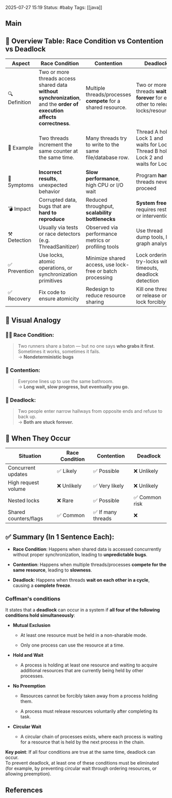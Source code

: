 2025-07-27 15:19
Status: #baby
Tags: [[java]]
## Main
## 🧠 Overview Table: **Race Condition vs Contention vs Deadlock**

| Aspect        | **Race Condition**                                                                                                      | **Contention**                                                | **Deadlock**                                                                            |
| ------------- | ----------------------------------------------------------------------------------------------------------------------- | ------------------------------------------------------------- | --------------------------------------------------------------------------------------- |
| 🔍 Definition | Two or more threads access shared data **without synchronization**, and the **order of execution affects correctness**. | Multiple threads/processes **compete** for a shared resource. | Two or more threads **wait forever** for each other to release locks/resources.         |
| 📌 Example    | Two threads increment the same counter at the same time.                                                                | Many threads try to write to the same file/database row.      | Thread A holds Lock 1 and waits for Lock 2; Thread B holds Lock 2 and waits for Lock 1. |
| 🧯 Symptoms   | **Incorrect results**, unexpected behavior                                                                              | **Slow performance**, high CPU or I/O wait                    | Program **hangs**, threads never proceed                                                |
| 💣 Impact     | Corrupted data, bugs that are **hard to reproduce**                                                                     | Reduced throughput, **scalability bottlenecks**               | **System freeze**, requires restart or intervention                                     |
| ⚒️ Detection  | Usually via tests or race detectors (e.g. ThreadSanitizer)                                                              | Observed via performance metrics or profiling tools           | Use thread dump tools, lock graph analysis                                              |
| ✅ Prevention  | Use locks, atomic operations, or synchronization primitives                                                             | Minimize shared access, use lock-free or batch processing     | Lock ordering, try-locks with timeouts, deadlock detection                              |
| ✅ Recovery    | Fix code to ensure atomicity                                                                                            | Redesign to reduce resource sharing                           | Kill one thread or release one lock forcibly                                            |


## 📌 Visual Analogy

### 🏃‍♂️ Race Condition:

> Two runners share a baton — but no one says **who grabs it first**. Sometimes it works, sometimes it fails.  
> → **Nondeterministic bugs**

### 🤼 Contention:

> Everyone lines up to use the same bathroom.  
> → **Long wait, slow progress, but eventually you go.**

### 🔗 Deadlock:

> Two people enter narrow hallways from opposite ends and refuse to back up.  
> → **Both are stuck forever.**

## 🧩 When They Occur

| Situation             | Race Condition | Contention        | Deadlock      |
| --------------------- | -------------- | ----------------- | ------------- |
| Concurrent updates    | ✅ Likely       | ✅ Possible        | ❌ Unlikely    |
| High request volume   | ❌ Unlikely     | ✅ Very likely     | ❌ Unlikely    |
| Nested locks          | ❌ Rare         | ✅ Possible        | ✅ Common risk |
| Shared counters/flags | ✅ Common       | ✅ If many threads | ❌             |

## ✅ Summary (In 1 Sentence Each):

- **Race Condition**: Happens when shared data is accessed concurrently without proper synchronization, leading to **unpredictable bugs**.
    
- **Contention**: Happens when multiple threads/processes **compete for the same resource**, leading to **slowness**.
    
- **Deadlock**: Happens when threads **wait on each other in a cycle**, causing a **complete freeze**.


### Coffman's conditions 

It states that a **deadlock** can occur in a system if **all four of the following conditions hold simultaneously**:

- **Mutual Exclusion**
    
    - At least one resource must be held in a non-sharable mode.
        
    - Only one process can use the resource at a time.
        
- **Hold and Wait**
    
    - A process is holding at least one resource and waiting to acquire additional resources that are currently being held by other processes.
        
- **No Preemption**
    
    - Resources cannot be forcibly taken away from a process holding them.
        
    - A process must release resources voluntarily after completing its task.
        
- **Circular Wait**
    
    - A circular chain of processes exists, where each process is waiting for a resource that is held by the next process in the chain.


**Key point**: If all four conditions are true at the same time, deadlock can occur.  
To prevent deadlock, at least one of these conditions must be eliminated (for example, by preventing circular wait through ordering resources, or allowing preemption).


## References